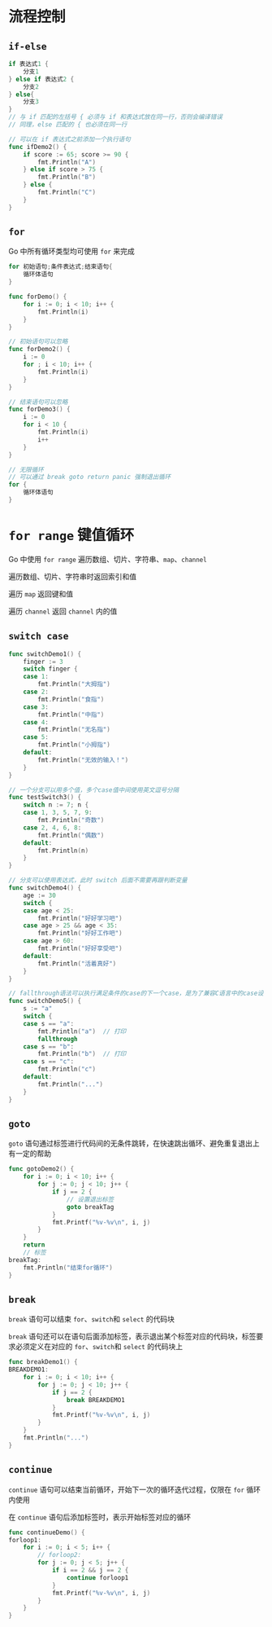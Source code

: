 # 流程控制

## `if-else`

```go
if 表达式1 {
    分支1
} else if 表达式2 {
    分支2
} else{
    分支3
}
// 与 if 匹配的左括号 { 必须与 if 和表达式放在同一行，否则会编译错误
// 同理，else 匹配的 { 也必须在同一行

// 可以在 if 表达式之前添加一个执行语句
func ifDemo2() {
	if score := 65; score >= 90 {
		fmt.Println("A")
	} else if score > 75 {
		fmt.Println("B")
	} else {
		fmt.Println("C")
	}
}
```

## `for`

Go 中所有循环类型均可使用 `for` 来完成

```go
for 初始语句;条件表达式;结束语句{
    循环体语句
}

func forDemo() {
	for i := 0; i < 10; i++ {
		fmt.Println(i)
	}
}

// 初始语句可以忽略
func forDemo2() {
	i := 0
	for ; i < 10; i++ {
		fmt.Println(i)
	}
}

// 结束语句可以忽略
func forDemo3() {
	i := 0
	for i < 10 {
		fmt.Println(i)
		i++
	}
}

// 无限循环
// 可以通过 break goto return panic 强制退出循环
for {
    循环体语句
}
```

# `for range` 键值循环

Go 中使用 `for range` 遍历数组、切片、字符串、`map`、`channel`

遍历数组、切片、字符串时返回索引和值

遍历 `map` 返回键和值

遍历 `channel` 返回 `channel` 内的值

## `switch case`

```go
func switchDemo1() {
	finger := 3
	switch finger {
	case 1:
		fmt.Println("大拇指")
	case 2:
		fmt.Println("食指")
	case 3:
		fmt.Println("中指")
	case 4:
		fmt.Println("无名指")
	case 5:
		fmt.Println("小拇指")
	default:
		fmt.Println("无效的输入！")
	}
}

// 一个分支可以用多个值，多个case值中间使用英文逗号分隔
func testSwitch3() {
	switch n := 7; n {
	case 1, 3, 5, 7, 9:
		fmt.Println("奇数")
	case 2, 4, 6, 8:
		fmt.Println("偶数")
	default:
		fmt.Println(n)
	}
}

// 分支可以使用表达式，此时 switch 后面不需要再跟判断变量
func switchDemo4() {
	age := 30
	switch {
	case age < 25:
		fmt.Println("好好学习吧")
	case age > 25 && age < 35:
		fmt.Println("好好工作吧")
	case age > 60:
		fmt.Println("好好享受吧")
	default:
		fmt.Println("活着真好")
	}
}

// fallthrough语法可以执行满足条件的case的下一个case，是为了兼容C语言中的case设计的
func switchDemo5() {
	s := "a"
	switch {
	case s == "a":
		fmt.Println("a")  // 打印
		fallthrough
	case s == "b":
		fmt.Println("b")  // 打印
	case s == "c":
		fmt.Println("c")
	default:
		fmt.Println("...")
	}
}
```

## `goto`

`goto` 语句通过标签进行代码间的无条件跳转，在快速跳出循环、避免重复退出上有一定的帮助

```go
func gotoDemo2() {
	for i := 0; i < 10; i++ {
		for j := 0; j < 10; j++ {
			if j == 2 {
				// 设置退出标签
				goto breakTag
			}
			fmt.Printf("%v-%v\n", i, j)
		}
	}
	return
	// 标签
breakTag:
	fmt.Println("结束for循环")
}
```

## `break`

`break` 语句可以结束 `for`、`switch`和 `select` 的代码块

`break` 语句还可以在语句后面添加标签，表示退出某个标签对应的代码块，标签要求必须定义在对应的 `for`、`switch`和 `select` 的代码块上

```go
func breakDemo1() {
BREAKDEMO1:
	for i := 0; i < 10; i++ {
		for j := 0; j < 10; j++ {
			if j == 2 {
				break BREAKDEMO1
			}
			fmt.Printf("%v-%v\n", i, j)
		}
	}
	fmt.Println("...")
}
```

## `continue`

`continue` 语句可以结束当前循环，开始下一次的循环迭代过程，仅限在 `for` 循环内使用

在 `continue` 语句后添加标签时，表示开始标签对应的循环

```go
func continueDemo() {
forloop1:
	for i := 0; i < 5; i++ {
		// forloop2:
		for j := 0; j < 5; j++ {
			if i == 2 && j == 2 {
				continue forloop1
			}
			fmt.Printf("%v-%v\n", i, j)
		}
	}
}
```